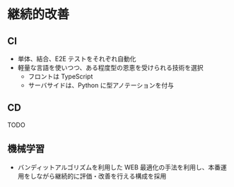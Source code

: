 # 継続的改善

## CI

- 単体、結合、E2E テストをそれぞれ自動化
- 軽量な言語を使いつつ、ある程度型の恩恵を受けられる技術を選択
  - フロントは TypeScript
  - サーバサイドは、Python に型アノテーションを付与

## CD

TODO

## 機械学習

- バンディットアルゴリズムを利用した WEB 最適化の手法を利用し、本番運用をしながら継続的に評価・改善を行える構成を採用
